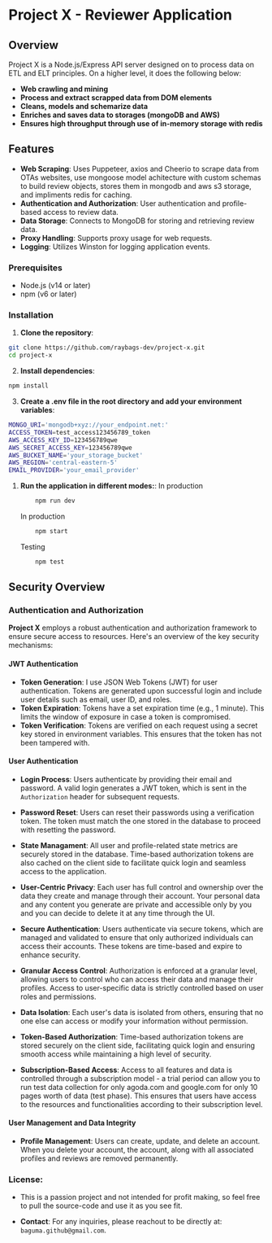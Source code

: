 # Project X - Reviewer Application

## Overview

Project X is a Node.js/Express API server designed on to process data on ETL and ELT principles. On a higher level, it does the following below:
-  **Web crawling and mining**
-  **Process and extract scrapped data from DOM elements**
-  **Cleans, models and schemarize data**
-  **Enriches and saves data to storages (mongoDB and AWS)**
-  **Ensures high throughput through use of in-memory storage with redis**

## Features
- **Web Scraping**: Uses Puppeteer, axios and Cheerio to scrape data from  OTAs websites, use mongoose model achitecture with custom schemas to build review objects, stores them in mongodb and aws s3 storage, and impliments redis for caching.
- **Authentication and Authorization**: User authentication and profile-based access to review data.
- **Data Storage**: Connects to MongoDB for storing and retrieving review data.
- **Proxy Handling**: Supports proxy usage for web requests.
- **Logging**: Utilizes Winston for logging application events.


### Prerequisites

- Node.js (v14 or later)
- npm (v6 or later)

### Installation

1. **Clone the repository**:

```bash
git clone https://github.com/raybags-dev/project-x.git
cd project-x
```

2. **Install dependencies**:
```bash
npm install
```
    
3. **Create a .env file in the root directory and add your environment variables**:
```bash
MONGO_URI='mongodb+xyz://your_endpoint.net:'
ACCESS_TOKEN=test_access123456789_token
AWS_ACCESS_KEY_ID=123456789qwe
AWS_SECRET_ACCESS_KEY=123456789qwe
AWS_BUCKET_NAME='your_storage_bucket'
AWS_REGION='central-eastern-5'
EMAIL_PROVIDER='your_email_provider'
```

1. **Run the application in different modes:**:
    In production
   ```bash
       npm run dev
   ```
   In production
   ```bash
       npm start
   ```
   Testing
   ```bash
       npm test
   ```

## Security Overview

### Authentication and Authorization

**Project X** employs a robust authentication and authorization framework to ensure secure access to resources. Here's an overview of the key security mechanisms:

#### JWT Authentication

- **Token Generation**: I use JSON Web Tokens (JWT) for user authentication. Tokens are generated upon successful login and include user details such as email, user ID, and roles.
- **Token Expiration**: Tokens have a set expiration time (e.g., 1 minute). This limits the window of exposure in case a token is compromised.
- **Token Verification**: Tokens are verified on each request using a secret key stored in environment variables. This ensures that the token has not been tampered with.

#### User Authentication

- **Login Process**: Users authenticate by providing their email and password. A valid login generates a JWT token, which is sent in the `Authorization` header for subsequent requests.
- **Password Reset**: Users can reset their passwords using a verification token. The token must match the one stored in the database to proceed with resetting the password.
- **State Managament**: All user and profile-related state metrics are securely stored in the database. Time-based authorization tokens are also cached on the client side to facilitate quick login and seamless access to the application.

- **User-Centric Privacy**: Each user has full control and ownership over the data they create and manage through their account. Your personal data and any content you generate are private and accessible only by you and you can decide to delete it at any time through the UI.

- **Secure Authentication**: Users authenticate via secure tokens, which are managed and validated to ensure that only authorized individuals can access their accounts. These tokens are time-based and expire to enhance security.

- **Granular Access Control**: Authorization is enforced at a granular level, allowing users to control who can access their data and manage their profiles. Access to user-specific data is strictly controlled based on user roles and permissions.

- **Data Isolation**: Each user's data is isolated from others, ensuring that no one else can access or modify your information without permission.

- **Token-Based Authorization**: Time-based authorization tokens are stored securely on the client side, facilitating quick login and ensuring smooth access while maintaining a high level of security.

- **Subscription-Based Access**: Access to all features and data is controlled through a subscription model - a trial period can allow you to run test data collection for only agoda.com and google.com for only 10 pages worth of data (test phase). This ensures that users have access to the resources and functionalities according to their subscription level.

#### User Management and Data Integrity

- **Profile Management**: Users can create, update, and delete an account. When you delete your account, the account, along with all associated profiles and reviews are removed permanently.


### License:
- This is a passion project and not intended for profit making, so feel free to pull the source-code and use it as you see fit.

- **Contact**:
For any inquiries, please reachout to be directly at:  `baguma.github@gmail.com`.